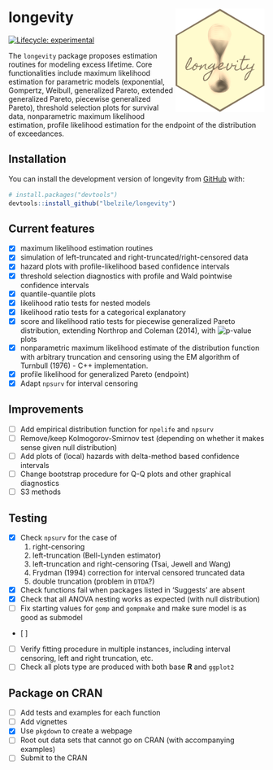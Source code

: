 
<!-- README.md is generated from README.Rmd. Please edit that file -->

# longevity <img src="man/figures/longevity_sticker.png" align="right"/>

<!-- badges: start -->

[![Lifecycle:
experimental](https://img.shields.io/badge/lifecycle-experimental-orange.svg)](https://www.tidyverse.org/lifecycle/#experimental)
<!-- badges: end -->

The `longevity` package proposes estimation routines for modeling excess
lifetime. Core functionalities include maximum likelihood estimation for
parametric models (exponential, Gompertz, Weibull, generalized Pareto,
extended generalized Pareto, piecewise generalized Pareto), threshold
selection plots for survival data, nonparametric maximum likelihood
estimation, profile likelihood estimation for the endpoint of the
distribution of exceedances.

## Installation

<!-- You can install the released version of longevity from [CRAN](https://CRAN.R-project.org) with: -->
<!-- ``` r -->
<!-- install.packages("longevity") -->
<!-- ``` -->

You can install the development version of longevity from
[GitHub](https://github.com/) with:

``` r
# install.packages("devtools")
devtools::install_github("lbelzile/longevity")
```

<!-- `devtools::build_readme()` is handy for this. You could also use GitHub Actions to re-render `README.Rmd` every time you push. An example workflow can be found here: <https://github.com/r-lib/actions/tree/master/examples>. -->

## Current features

-   [x] maximum likelihood estimation routines
-   [x] simulation of left-truncated and right-truncated/right-censored
    data
-   [x] hazard plots with profile-likelihood based confidence intervals
-   [x] threshold selection diagnostics with profile and Wald pointwise
    confidence intervals
-   [x] quantile-quantile plots
-   [x] likelihood ratio tests for nested models
-   [x] likelihood ratio tests for a categorical explanatory
-   [x] score and likelihood ratio tests for piecewise generalized
    Pareto distribution, extending Northrop and Coleman (2014), with
    ![p](https://latex.codecogs.com/png.image?%5Cdpi%7B110%7D&space;%5Cbg_white&space;p "p")-value
    plots
-   [x] nonparametric maximum likelihood estimate of the distribution
    function with arbitrary truncation and censoring using the EM
    algorithm of Turnbull (1976) - C++ implementation.
-   [x] profile likelihood for generalized Pareto (endpoint)
-   [x] Adapt `npsurv` for interval censoring

## Improvements

-   [ ] Add empirical distribution function for `npelife` and `npsurv`
-   [ ] Remove/keep Kolmogorov-Smirnov test (depending on whether it
    makes sense given null distribution)
-   [ ] Add plots of (local) hazards with delta-method based confidence
    intervals
-   [ ] Change bootstrap procedure for Q-Q plots and other graphical
    diagnostics
-   [ ] S3 methods

## Testing

-   [x] Check `npsurv` for the case of
    1)  right-censoring
    2)  left-truncation (Bell-Lynden estimator)
    3)  left-truncation and right-censoring (Tsai, Jewell and Wang)
    4)  Frydman (1994) correction for interval censored truncated data
    5)  double truncation (problem in `DTDA`?)
-   [x] Check functions fail when packages listed in ‘Suggests’ are
    absent
-   [x] Check that all ANOVA nesting works as expected (with null
    distribution)
-   [ ] Fix starting values for `gomp` and `gompmake` and make sure
    model is as good as submodel
-   \[ \]
-   [ ] Verify fitting procedure in multiple instances, including
    interval censoring, left and right truncation, etc.
-   [ ] Check all plots type are produced with both base **R** and
    `ggplot2`

## Package on CRAN

-   [ ] Add tests and examples for each function
-   [ ] Add vignettes
-   [x] Use `pkgdown` to create a webpage
-   [ ] Root out data sets that cannot go on CRAN (with accompanying
    examples)
-   [ ] Submit to the CRAN
